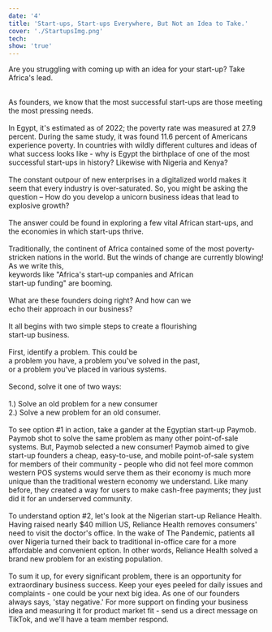 ```yaml
---
date: '4'
title: 'Start-ups, Start-ups Everywhere, But Not an Idea to Take.'
cover: './StartupsImg.png'
tech:
show: 'true'
---
```


Are you struggling with coming up with an idea for your start-up? Take Africa's lead.
<br><br>

As founders, we know that the most successful start-ups are those meeting the most pressing needs.
<br><br>
In Egypt, it's estimated as of 2022; the poverty rate was measured at 27.9 percent. During the same study, it was found 11.6 percent of Americans experience poverty. In countries with wildly different cultures and ideas of what success looks like - why is Egypt the birthplace of one of the most successful start-ups in history? Likewise with Nigeria and Kenya?
<br><br>
The constant outpour of new enterprises in a digitalized world makes it seem that every industry is over-saturated. So, you might be asking the question – How do you develop a unicorn business ideas that lead to explosive growth?
<br><br>
The answer could be found in exploring a few vital African start-ups, and the economies in which start-ups thrive.
<br><br>
Traditionally, the continent of Africa contained some of the most poverty-stricken nations in the world. But the winds of change are currently blowing! As we write this, <br>keywords like "Africa's start-up companies and African<br> start-up funding" are booming.
<br><br>
What are these founders doing right? And how can we<br> echo their approach in our business?
<br><br>
It all begins with two simple steps to create a flourishing<br> start-up business.
<br><br>
First, identify a problem. This could be<br> a problem you have, a problem you've solved in the past,<br> or a problem you've placed in various systems.
<br><br>
Second, solve it one of two ways:
<br><br>
1.) Solve an old problem for a new consumer<br>
2.) Solve a new problem for an old consumer.
<br><br>
To see option #1 in action, take a gander at the Egyptian start-up Paymob. Paymob shot to solve the same problem as many other point-of-sale systems. But, Paymob selected a new consumer! Paymob aimed to give start-up founders a cheap, easy-to-use, and mobile point-of-sale system for members of their community - people who did not feel more common western POS systems would serve them as their economy is much more unique than the traditional western economy we understand. Like many before, they created a way for users to make cash-free payments; they just did it for an underserved community.
<br><br>
To understand option #2, let's look at the Nigerian start-up Reliance Health. Having raised nearly \$40 million US, Reliance Health removes consumers' need to visit the doctor's office. In the wake of The Pandemic, patients all over Nigeria turned their back to traditional in-office care for a more affordable and convenient option. In other words, Reliance Health solved a brand new problem for an existing population.
<br><br>
To sum it up, for every significant problem, there is an opportunity for extraordinary business success. Keep your eyes peeled for daily issues and complaints - one could be your next big idea. As one of our founders always says, 'stay negative.' For more support on finding your business idea and measuring it for product market fit - send us a direct message on TikTok, and we'll have a team member respond.
